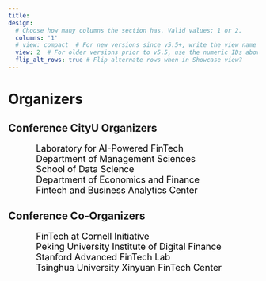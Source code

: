 ```yaml
---
title:
design:
  # Choose how many columns the section has. Valid values: 1 or 2.
  columns: '1'
  # view: compact  # For new versions since v5.5+, write the view name
  view: 2  # For older versions prior to v5.5, use the numeric IDs above
  flip_alt_rows: true # Flip alternate rows when in Showcase view?
---
```


# Organizers
## Conference CityU Organizers

&emsp;&emsp;&emsp;&emsp;<font color=black size=4>Laboratory for AI-Powered FinTech</font><br>
&emsp;&emsp;&emsp;&emsp;<font color=black size=4>Department of Management Sciences</font><br>
&emsp;&emsp;&emsp;&emsp;<font color=black size=4>School of Data Science</font><br>
&emsp;&emsp;&emsp;&emsp;<font color=black size=4>Department of Economics and Finance</font><br>
&emsp;&emsp;&emsp;&emsp;<font color=black size=4>Fintech and Business Analytics Center</font><br>

## Conference Co-Organizers

&emsp;&emsp;&emsp;&emsp;<font color=black size=4>FinTech at Cornell Initiative</font><br>
&emsp;&emsp;&emsp;&emsp;<font color=black size=4>Peking University Institute of Digital Finance</font><br>
&emsp;&emsp;&emsp;&emsp;<font color=black size=4>Stanford Advanced FinTech Lab</font><br>
&emsp;&emsp;&emsp;&emsp;<font color=black size=4>Tsinghua University Xinyuan FinTech Center</font><br>
